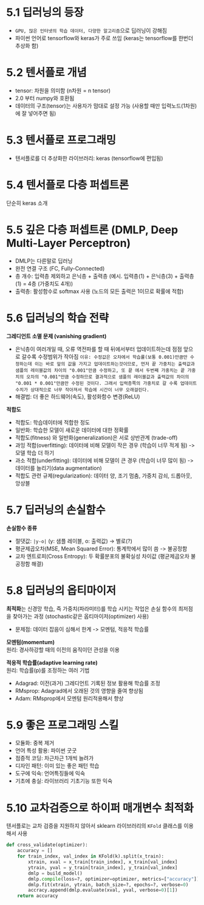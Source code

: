 # 5.1 딥러닝의 등장
- `GPU, 많은 인터넷의 학습 데이터, 다양한 알고리즘`으로 딥러닝이 강해짐
- 파이썬 언어로 tensorflow와 keras가 주로 쓰임 (keras는 tensorflow를 한번더 추상화 함)



# 5.2 텐서플로 개념
- tensor: 차원을 의미함 (n차원 = n tensor)
- 2.0 부터 numpy와 호환됨
- 데이터의 구조(tensor)는 사용자가 맘대로 설정 가능 (사용할 때만 입력노드(1차원)에 잘 넣어주면 됨)


# 5.3 텐서플로 프로그래밍
- 텐서플로를 더 추상화한 라이브러리: keras (tensorflow에 편입됨)


# 5.4 텐서플로 다층 퍼셉트론
단순히 keras 소개


# 5.5 깊은 다층 퍼셉트론 (DMLP, Deep Multi-Layer Perceptron)
- DMLP는 다른말로 딥러닝
- 완전 연결 구조 (FC, Fully-Connected)
- 층 개수: 입력층 제외하고 은닉층 + 출력층 (예시. 입력층(1) + 은닉층(3) + 출력층(1) = 4층 (가중치도 4개))
- 출력층: 활성함수로 softmax 사용 (노드의 모든 출력은 1이므로 확률에 적합)



# 5.6 딥러닝의 학습 전략
**그레디언트 소멸 문제 (vanishing gradient)**  
- 은닉층이 여러개일 때, 오류 역전파를 할 때 뒤에서부터 업데이트하는데 점점 앞으로 갈수록 수정범위가 작아짐
```이유: 수정값은 오차에서 학습률(보통 0.001)만큼만 수정하는데 이는 바로 앞의 값을 가지고 업데이트하는것이므로, 먼저 끝 가중치는 출력값과 샘플의 레이블값의 차이의 "0.001"만큼 수정하고, 또 끝 에서 두번째 가중치는 끝 가중치의 오차의 "0.001"만큼 수정하므로 결과적으로 샘플의 레이블값과 출력값의 차이의 "0.001 * 0.001"만큼만 수정된 것이다. 그래서 입력층쪽의 가중치로 갈 수록 업데이트 수치가 상대적으로 너무 작아져서 학습에 시간이 너무 오래걸린다.```
- 해결법: 더 좋은 하드웨어(속도), 활성화함수 변경(ReLU)


**적합도**  
- 적합도: 학습데이터에 적합한 정도
- 일반화: 학습한 모델이 새로운 데이터에 대한 정확률 
- 적합도(fitness) 와 일반화(generalization)은 서로 상반관계 (trade-off)
- 과잉 적합(overfitting): 데이터에 비해 모델이 작은 경우 (학습이 너무 적게 됨) -> 모델 학습 더 하기
- 과소 적합(underfitting): 데이터에 비해 모델이 큰 경우 (학습이 너무 많이 됨) -> 데이터를 늘리기(data augmentation)
- 적합도 관련 규제(regularization): 데이터 양, 조기 멈춤, 가중치 감쇠, 드롭아웃, 앙상블


# 5.7 딥러닝의 손실함수
**손실함수 종류**  
- 절댓값: `|y-o|` (y: 샘플 레이블, o: 출력값) -> 별로(?)
- 평균제곱오차(MSE, Mean Squared Error): 통계학에서 많이 씀 -> 불공정함
- 교차 엔트로피(Cross Entropy): 두 확률분포의 불확실성 차이값 (평균제곱오차 불공정함 해결)


# 5.8 딥러닝의 옵티마이저
**최적화**는 신경망 학습, 즉 가중치(파라미터)를 학습 시키는 작업은 손실 함수의 최저점을 찾아가는 과정 (stochastic같은 옵티마이저(optimizer) 사용)

- 문제점: 데이터 잡음이 심해서 한계 -> 모멘텀, 적응적 학습률

**모멘텀(momentum)**  
원리: 경사하강할 때의 이전의 움직이던 관성을 이용

**적응적 학습률(adaptive learning rate)**  
원리: 학습률(p)를 조정하는 여러 기법
- Adagrad: 이전(과거) 그레디언트 기록된 정보 활용해 학습률 조정
- RMsprop: Adagrad에서 오래된 것의 영향을 줄여 향상됨
- Adam: RMsprop에서 모멘텀 원리적용해서 향상



# 5.9 좋은 프로그래밍 스킬
- 모듈화: 중복 제거
- 언어 특성 활용: 파이썬 굿굿
- 점증적 코딩: 차근차근 1개씩 늘려가
- 디자인 패턴: 이미 있는 좋은 패턴 학습
- 도구에 익숙: 언어특징들에 익숙
- 기초에 충실: 라이브러리 기초기능 또한 익숙



# 5.10 교차검증으로 하이퍼 매개변수 최적화
텐서플로는 교차 검증을 지원하지 않아서 sklearn 라이브러리의 `KFold` 클래스를 이용해서 사용

```python
def cross_validate(optimizer):
    accuracy = []
    for train_index, val_index in KFold(k).split(x_train):
        xtrain, xval = x_train[train_index], x_train[val_index]
        ytrain, yval = y_train[train_index], y_train[val_index]
        dmlp = build_model()
        dmlp.compile(loss=?, optimizer=optimizer, metrics=["accuracy"])
        dmlp.fit(xtrain, ytrain, batch_size=?, epochs=?, verbose=0)
        accracy.append(dmlp.evaluate(xval, yval, verbose=0)[1])
    return accuracy
```


